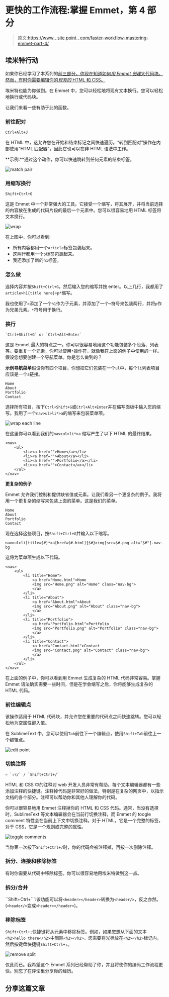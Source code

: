 # 更快的工作流程:掌握 Emmet，第 4 部分

> 原文:[https://www . site point . com/faster-workflow-mastering-emmet-part-4/](https://www.sitepoint.com/faster-workflow-mastering-emmet-part-4/)

## 埃米特行动

如果你已经学习了本系列的[前三部分，你现在知道如何*用 Emmet 创建*大代码块。然而，有时你需要编辑你的*现有的* HTML 和 CSS。](https://www.sitepoint.com/series/faster-workflow-mastering-emmet/)

埃米特也能为你做到。在 Emmet 中，您可以轻松地将现有文本换行。您可以轻松地换行或代码块。

让我们来看一些有助于此的函数。

### 前往配对

```
Ctrl+Alt+J
```

在 HTML 中，这允许您在开始和结束标记之间快速遍历。“转到匹配对”操作在内部使用“HTML 匹配器”，因此它也可以在非 HTML 语法中工作。

**示例:**通过这个动作，你可以快速跳转到任何元素的结束标签。

![match pair](../Images/6ee08a843d4f6dc19c9719fe60241d17.png)

### 用缩写换行

```
Shift+Ctrl+G
```

这是 Emmet 中一个非常强大的工具。它接受一个缩写，将其展开，并将当前选择的内容放在生成的代码片段的最后一个元素中。您可以很容易地用 HTML 标签将文本换行。

![wrap](../Images/0bdcf5075e73a1d7636f6a489cb52885.png)

在上图中，你可以看到:

*   所有内容都用一个`article`标签包装起来。
*   这两行都用一个`p`标签包裹起来。
*   我还添加了新的`h1`标签。

### 怎么做

选择内容并按`Shift+Ctrl+G`，然后输入您的缩写并按 enter。以上几行，我都用了`article>h1{title here}+p*`缩写。

我也使用了`>`添加了一个`h1`作为子元素，并添加了一个`+`符号来包装两行，并将`p`作为兄弟元素。`*`符号用于换行。

### 换行

```
`Ctrl+Shift+G` or `Ctrl+Alt+Enter` 
```

这是 Emmet 最大的特点之一。你可以很容易地用这个功能包装多个段落、列表等。要重复一个元素，你可以使用`*`操作符，就像我在上面的例子中使用的一样。假设您想要创建一个导航菜单。你是怎么做到的？

**示例导航菜单**假设你有四个项目，你想把它们包装在一个`ul`中，每个`li`列表项目应该是一个`a`链接。

```
Home
About
Portfolio
Contact
```

选择所有项目，按下``Ctrl+Shift+G``或``Ctrl+Alt+Enter``并在缩写面板中输入您的缩写。我用了一个`nav>ul>li*>a`的缩写来包装菜单项。

![wrap each line](../Images/bba2140a2c5db0da60aeef4bc6388f4b.png)

在这里你可以看到我们的``nav>ul>li*>a`` 缩写产生了以下 HTML 的最终结果。

```
<nav>
	<ul>
		<li><a href="">Home</a></li>
		<li><a href="">About</a></li>
		<li><a href="">Portfolio</a></li>
		<li><a href="">Contact</a></li>
	</ul>
</nav>
```

**更复杂的例子**

Emmet 允许我们控制和提供缺省值或元素。让我们看另一个更复杂的例子。我将用一个更复杂的缩写来包装上面的菜单。这是我们的菜单。

```
Home
About
Portfolio
Contact
```

现在选择这些项目，按``Shift+Ctrl+G``并输入以下缩写。

```
nav>ul>li[title=$#]*>a[href=$#.html]{$#}>img[src=$#.png alt="$#"].nav-bg
```

这将为菜单项生成以下代码。

```
<nav>
	<ul>
		<li title="Home">
			<a href="Home.html">Home
			<img src="Home.png" alt="Home" class="nav-bg">
			</a>
		</li>
		<li title="About">
			<a href="About.html">About
			<img src="About.png" alt="About" class="nav-bg">
			</a>
		</li>
		<li title="Portfolio">
			<a href="Portfolio.html">Portfolio
			<img src="Portfolio.png" alt="Portfolio" class="nav-bg">
			</a>
		</li>
		<li title="Contact">
			<a href="Contact.html">Contact
			<img src="Contact.png" alt="Contact" class="nav-bg">
			</a>
		</li>
	</ul>
</nav>
```

在上面的例子中，你可以看到用 Emmet 生成复杂的 HTML 代码非常容易。掌握 Emmet 语法确实需要一些时间，但是在学会缩写之后，你将能够生成复杂的 HTML 代码。

### 前往编辑点

该操作适用于 HTML 代码块，并允许您在重要的代码点之间快速跳转。您可以轻松地为空属性键入值。

在 SublimeText 中，您可以使用``Tab``前往下一个编辑点，使用``Shift+Tab``前往上一个编辑点。

![edit point](../Images/5642398b27bc6e9930cc24b5a7d632b6.png)

### 切换注释

```
— `⇧⌥/` / `Shift+Ctrl+/`
```

HTML 和 CSS 中的注释对 web 开发人员非常有帮助。每个文本编辑器都有一些添加注释的快捷键。注释掉代码是非常好的做法，特别是在复杂的网页中，以指示文档的各个部分。注释可以帮助你和其他人理解你的代码。

你可以很容易地用 Emmet 注释掉你的 HTML 和 CSS 代码。通常，当没有选择时，SublimeText 等文本编辑器会在当前行切换注释，而 Emmet 的 toogle comment 特性会在当前上下文中切换注释。对于 HTML，它是一个完整的标签，对于 CSS，它是一个规则或完整的属性。

![toggle comments](../Images/636ad1b7a606cc55d624ddfb452642a6.png)

当你第一次按下``Shift+Ctrl+/``时，你的代码会被注释掉，再按一次删除注释。

### 拆分、连接和移除标签

有时你需要从代码中移除标签。你可以很容易地用埃米特做到这一点。

### 拆分/合并

``Shift+Ctrl+```:该功能可以将`<header></header>`转换为`<header/>`，反之亦然。(`<header/>`变成`<header></header>`)。

### 移除标签

``Shift+Ctrl+;``快捷键将从元素中移除标签。例如，如果您想从下面的文本`<h2>hello there</h2>`中删除`<h2></h2>`，您需要将光标放在`<h2></h2>`标记内，然后按键盘快捷键``Shift+Ctrl+;``。

![remove split](../Images/79eecfaf674d24521c34463fa0ad5dd5.png)

仅此而已。我希望这个 Emmet 系列已经帮助了你，并且将使你的编码工作流程更快。别忘了在评论里分享你的经历。

## 分享这篇文章
